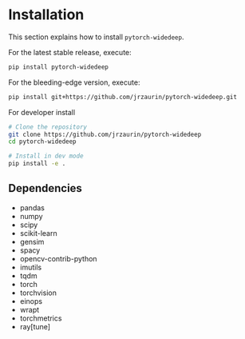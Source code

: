 # Installation

This section explains how to install ``pytorch-widedeep``.

For the latest stable release, execute:

```bash
pip install pytorch-widedeep
```

For the bleeding-edge version, execute:

```bash
pip install git+https://github.com/jrzaurin/pytorch-widedeep.git
```

For developer install

```bash
# Clone the repository
git clone https://github.com/jrzaurin/pytorch-widedeep
cd pytorch-widedeep

# Install in dev mode
pip install -e .
```

## Dependencies

* pandas
* numpy
* scipy
* scikit-learn
* gensim
* spacy
* opencv-contrib-python
* imutils
* tqdm
* torch
* torchvision
* einops
* wrapt
* torchmetrics
* ray[tune]

